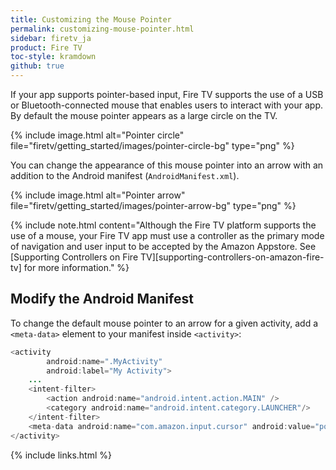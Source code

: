 ```yaml
---
title: Customizing the Mouse Pointer
permalink: customizing-mouse-pointer.html
sidebar: firetv_ja
product: Fire TV
toc-style: kramdown
github: true
---
```


If your app supports pointer-based input, Fire TV supports the use of a USB or Bluetooth-connected mouse that enables users to interact with your app. By default the mouse pointer appears as a large circle on the TV.

{% include image.html alt="Pointer circle" file="firetv/getting_started/images/pointer-circle-bg" type="png" %}

You can change the appearance of this mouse pointer into an arrow with an addition to the Android manifest (`AndroidManifest.xml`).

{% include image.html alt="Pointer arrow" file="firetv/getting_started/images/pointer-arrow-bg" type="png" %}

{% include note.html content="Although the Fire TV platform supports the use of a mouse, your Fire TV app must use a controller as the primary mode of navigation and user input to be accepted by the Amazon Appstore. See [Supporting Controllers on Fire TV][supporting-controllers-on-amazon-fire-tv] for more information." %}

## Modify the Android Manifest

To change the default mouse pointer to an arrow for a given activity, add a `<meta-data>` element to your manifest inside `<activity>`:

```java
<activity
        android:name=".MyActivity"
        android:label="My Activity">
    ...
    <intent-filter>
        <action android:name="android.intent.action.MAIN" />
        <category android:name="android.intent.category.LAUNCHER"/>
    </intent-filter>
    <meta-data android:name="com.amazon.input.cursor" android:value="pointer"/>
</activity>
```

{% include links.html %}
